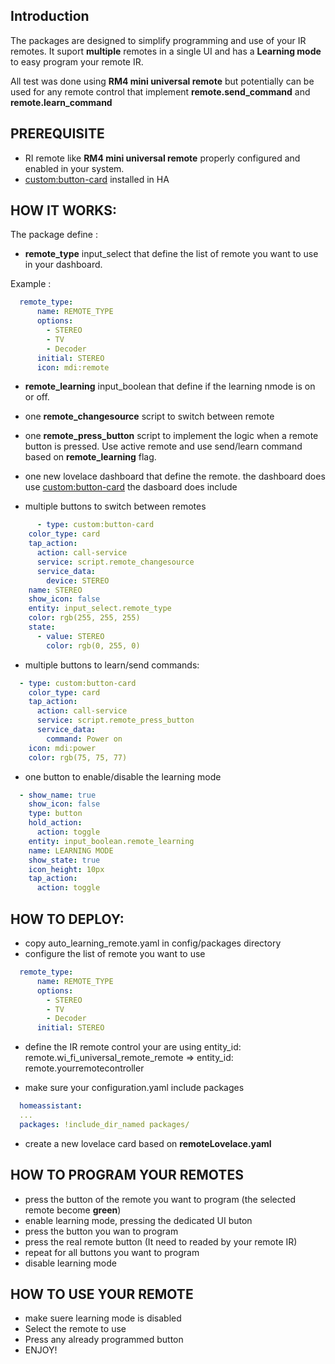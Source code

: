 
Introduction
------------

The packages are designed to simplify programming and use of your IR remotes.
It suport **multiple** remotes in a single UI and has a **Learning mode** to easy program your remote IR.

All test was done using **RM4 mini universal remote** but potentially can be used for any remote control that implement **remote.send_command** and **remote.learn_command**


PREREQUISITE
------------
- RI remote like **RM4 mini universal remote** properly configured and enabled in your system.
- [custom:button-card](https://github.com/custom-cards/button-card) installed in HA


HOW IT WORKS:
------------

The package define :

- **remote_type** input_select that define the list of remote you want to use in your dashboard.

Example : 

```yaml
  remote_type:
      name: REMOTE_TYPE
      options:
        - STEREO
        - TV
        - Decoder
      initial: STEREO
      icon: mdi:remote
```

- **remote_learning** input_boolean that define if the learning nmode is on or off.

- one **remote_changesource**  script to switch between remote
- one **remote_press_button**  script to implement the logic when a remote button is pressed. Use active remote and use send/learn command based on **remote_learning** flag.

- one new lovelace dashboard that define the remote.
the dashboard does use [custom:button-card](https://github.com/custom-cards/button-card)
the dasboard does include 
- multiple buttons to switch between remotes
  
```yaml
      - type: custom:button-card
	color_type: card
	tap_action:
	  action: call-service
	  service: script.remote_changesource
	  service_data:
	    device: STEREO
	name: STEREO
	show_icon: false
	entity: input_select.remote_type
	color: rgb(255, 255, 255)
	state:
	  - value: STEREO
	    color: rgb(0, 255, 0)
```

- multiple buttons to learn/send commands:
```yaml
  - type: custom:button-card
	color_type: card
	tap_action:
	  action: call-service
	  service: script.remote_press_button
	  service_data:
		command: Power on
	icon: mdi:power
	color: rgb(75, 75, 77)
```

- one button to enable/disable the learning mode
```yaml
  - show_name: true
	show_icon: false
	type: button
	hold_action:
	  action: toggle
	entity: input_boolean.remote_learning
	name: LEARNING MODE
	show_state: true
	icon_height: 10px
	tap_action:
	  action: toggle
```

HOW TO DEPLOY:
------------

- copy auto_learning_remote.yaml in config/packages directory
- configure the list of remote you want to use 

```yaml
  remote_type:
      name: REMOTE_TYPE
      options:
        - STEREO
        - TV
        - Decoder
      initial: STEREO
```

- define the IR remote control your are using
  entity_id: remote.wi_fi_universal_remote_remote	  => entity_id: remote.yourremotecontroller
	  
- make sure your configuration.yaml include packages

```yaml
  homeassistant:
  ...
  packages: !include_dir_named packages/
```

- create a new lovelace card based on **remoteLovelace.yaml**


HOW TO PROGRAM YOUR REMOTES
------------
- press the button of the remote you want to program (the selected remote become **green**)
- enable learning mode, pressing the dedicated UI buton
- press the button you wan to program
- press the real remote button (It need to readed by your remote IR)
- repeat for all buttons you want to program
- disable learning mode

HOW TO USE YOUR REMOTE
------------
- make suere learning mode is disabled 
- Select the remote to use
- Press any already programmed button
- ENJOY!


